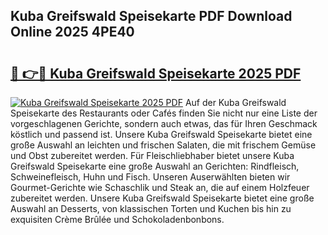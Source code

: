 ## Kuba Greifswald Speisekarte PDF Download Online 2025 4PE40

# <h2><a href="http://gcb56m0.nevu.top/?p=Kuba+Greifswald+Speisekarte">🔗 👉🔴 Kuba Greifswald Speisekarte 2025 PDF</a></h2>

[![Kuba Greifswald Speisekarte 2025 PDF](https://i.imgur.com/dBaPXMq.png)](http://gcb56m0.nevu.top/?p=Kuba+Greifswald+Speisekarte)
Auf der Kuba Greifswald Speisekarte des Restaurants oder Cafés finden Sie nicht nur eine Liste der vorgeschlagenen Gerichte, sondern auch etwas, das für Ihren Geschmack köstlich und passend ist. Unsere Kuba Greifswald Speisekarte bietet eine große Auswahl an leichten und frischen Salaten, die mit frischem Gemüse und Obst zubereitet werden. Für Fleischliebhaber bietet unsere Kuba Greifswald Speisekarte eine große Auswahl an Gerichten: Rindfleisch, Schweinefleisch, Huhn und Fisch. Unseren Auserwählten bieten wir Gourmet-Gerichte wie Schaschlik und Steak an, die auf einem Holzfeuer zubereitet werden. Unsere Kuba Greifswald Speisekarte bietet eine große Auswahl an Desserts, von klassischen Torten und Kuchen bis hin zu exquisiten Crème Brûlée und Schokoladenbonbons.
